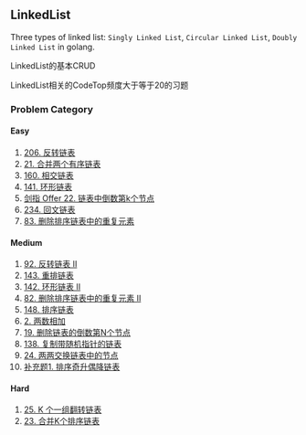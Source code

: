 ## LinkedList

Three types of linked list: `Singly Linked List`, 
`Circular Linked List`, `Doubly Linked List` in golang.

LinkedList的基本CRUD

LinkedList相关的CodeTop频度大于等于20的习题

### Problem Category

#### Easy
1. [206. 反转链表](https://leetcode-cn.com/problems/reverse-linked-list/)
2. [21. 合并两个有序链表](https://leetcode-cn.com/problems/merge-two-sorted-lists)
3. [160. 相交链表](https://leetcode-cn.com/problems/intersection-of-two-linked-lists)
4. [141. 环形链表](https://leetcode-cn.com/problems/linked-list-cycle)
5. [剑指 Offer 22. 链表中倒数第k个节点](https://leetcode-cn.com/problems/lian-biao-zhong-dao-shu-di-kge-jie-dian-lcof)
6. [234. 回文链表](https://leetcode-cn.com/problems/palindrome-linked-list)
7. [83. 删除排序链表中的重复元素](https://leetcode-cn.com/problems/remove-duplicates-from-sorted-list)

#### Medium
1. [92. 反转链表 II](https://leetcode-cn.com/problems/reverse-linked-list-ii)
2. [143. 重排链表](https://leetcode-cn.com/problems/reorder-list)
3. [142. 环形链表 II](https://leetcode-cn.com/problems/linked-list-cycle-ii)
4. [82. 删除排序链表中的重复元素 II](https://leetcode-cn.com/problems/remove-duplicates-from-sorted-list-ii)
5. [148. 排序链表](https://leetcode-cn.com/problems/sort-list)
6. [2. 两数相加](https://leetcode-cn.com/problems/add-two-numbers)
7. [19. 删除链表的倒数第N个节点](https://leetcode-cn.com/problems/remove-nth-node-from-end-of-list)
8. [138. 复制带随机指针的链表](https://leetcode-cn.com/problems/copy-list-with-random-pointer)
9. [24. 两两交换链表中的节点](https://leetcode-cn.com/problems/swap-nodes-in-pairs)
10. [补充题1. 排序奇升偶降链表](https://mp.weixin.qq.com/s/0WVa2wIAeG0nYnVndZiEXQ)


#### Hard
1. [25. K 个一组翻转链表](https://leetcode-cn.com/problems/reverse-nodes-in-k-group)
2. [23. 合并K个排序链表](https://leetcode-cn.com/problems/merge-k-sorted-lists)
